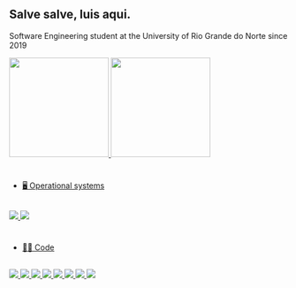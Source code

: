 ## Salve salve, luis aqui.

 Software Engineering student at the University of Rio Grande do Norte since 2019

<div>
  <a href=https://beacons.ai/luiseduardofc1500>
  <img height ="180em" src = "https://github-readme-stats.vercel.app/api?username=luiseduardofc1500&&show_icons=true&theme=dark&icon_color=bb2acf&text_color=daf7dc&bg_color=151515">

  <img height ="180em" src = "https://github-readme-stats.vercel.app/api/top-langs/?username=anuraghazra&layout=compact&theme=dark">
<div>  
  <h1></h1>
  
- 🖥️ Operational systems
<div style="display: inline_block"><br>
 <img src="https://img.shields.io/badge/mac%20os-111111?style=for-the-badge&logo=apple&logoColor=white">
 <img src="https://img.shields.io/badge/Linux-111111?style=for-the-badge&logo=linux&logoColor=white">
</div>
  
  <h1></h1>
  
   
  
- 👨‍💻 Code
 <div style="display: inline_block"><br>
  <img src="https://img.shields.io/badge/Python-111111?style=for-the-badge&logo=python&logoColor=white">
  <img src="https://img.shields.io/badge/HTML5-111111?style=for-the-badge&logo=html5&logoColor=white">
  <img src="https://img.shields.io/badge/CSS3-111111?style=for-the-badge&logo=css3&logoColor=white">
  <img src="https://img.shields.io/badge/Javascript-111111?style=for-the-badge&logo=javascript&logoColor=white">
  <img src="https://img.shields.io/badge/typescript-111111?style=for-the-badge&logo=typescript&logoColor=white">
  <img src="https://img.shields.io/badge/C-111111?style=for-the-badge&logo=c&logoColor=white">
  <img src="https://img.shields.io/badge/C++-111111?style=for-the-badge&logo=c%2B%2B&logoColor=white">
  <img src="https://img.shields.io/badge/Java-111111?style=for-the-badge&logo=openjdk&logoColor=white">
</div>
  
